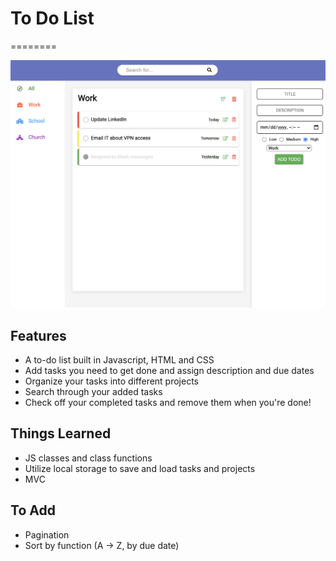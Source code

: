 # To Do List
========

![Alt text](/example2.png?raw=true "example screenshot")


Features
--------

- A to-do list built in Javascript, HTML and CSS
- Add tasks you need to get done and assign description and due dates
- Organize your tasks into different projects
- Search through your added tasks
- Check off your completed tasks and remove them when you're done!

Things Learned
-------

- JS classes and class functions
- Utilize local storage to save and load tasks and projects
- MVC

To Add
-------
- Pagination
- Sort by function (A -> Z, by due date)
